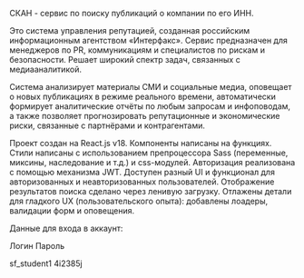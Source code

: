 СКАН - сервис по поиску публикаций о компании по его ИНН.

Это система управления репутацией, созданная российским информационным агентством «Интерфакс». Сервис предназначен для менеджеров по PR, коммуникациям и специалистов по рискам и безопасности. Решает широкий спектр задач, связанных с медиааналитикой.

Система анализирует материалы СМИ и социальные медиа, оповещает о новых публикациях в режиме реального времени, автоматически формирует аналитические отчёты по любым запросам и инфоповодам, а также позволяет прогнозировать репутационные и экономические риски, связанные с партнёрами и контрагентами.

Проект создан на React.js v18. Компоненты написаны на функциях. Стили написаны с использованием препроцессора Sass (переменные, миксины, наследование и т.д.) и css-модулей. Авторизация реализована с помощью механизма JWT. Доступен разный UI и функционал для авторизованных и неавторизованных пользователей. Отображение результатов поиска сделано через ленивую загрузку. Отлажены детали для гладкого UX (пользовательского опыта): добавлены лоадеры, валидации форм и оповещения.




Данные для входа в аккаунт:

Логин      	Пароль

sf_student1	  4i2385j



